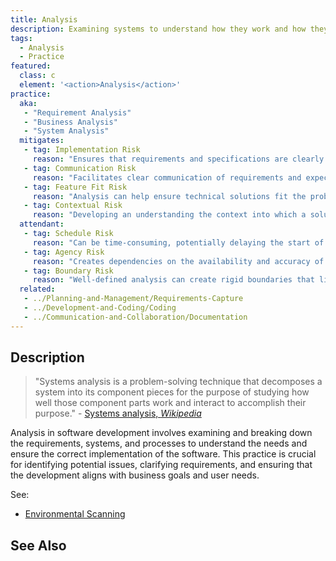 ```yaml
---
title: Analysis
description: Examining systems to understand how they work and how they should change. 
tags: 
  - Analysis
  - Practice
featured: 
  class: c
  element: '<action>Analysis</action>'
practice:
  aka: 
   - "Requirement Analysis"
   - "Business Analysis"
   - "System Analysis"
  mitigates:
   - tag: Implementation Risk
     reason: "Ensures that requirements and specifications are clearly understood before development begins."
   - tag: Communication Risk
     reason: "Facilitates clear communication of requirements and expectations among stakeholders."
   - tag: Feature Fit Risk
     reason: "Analysis can help ensure technical solutions fit the problems they're designed for."
   - tag: Contextual Risk
     reason: "Developing an understanding the context into which a solution is put avoids legal and social problems."
  attendant:
   - tag: Schedule Risk
     reason: "Can be time-consuming, potentially delaying the start of development."
   - tag: Agency Risk
     reason: "Creates dependencies on the availability and accuracy of information from stakeholders."
   - tag: Boundary Risk
     reason: "Well-defined analysis can create rigid boundaries that limit flexibility."
  related:
   - ../Planning-and-Management/Requirements-Capture
   - ../Development-and-Coding/Coding
   - ../Communication-and-Collaboration/Documentation
---
```


<PracticeIntro details={frontMatter} /> 

## Description

> "Systems analysis is a problem-solving technique that decomposes a system into its component pieces for the purpose of studying how well those component parts work and interact to accomplish their purpose." - [Systems analysis, _Wikipedia_](https://en.wikipedia.org/wiki/Systems_analysis)

Analysis in software development involves examining and breaking down the requirements, systems, and processes to understand the needs and ensure the correct implementation of the software. This practice is crucial for identifying potential issues, clarifying requirements, and ensuring that the development aligns with business goals and user needs.

See: 

 - [Environmental Scanning](/risks/Operational-Risk#scanning-the-operational-context)

## See Also

<TagList tag="Analysis" />
